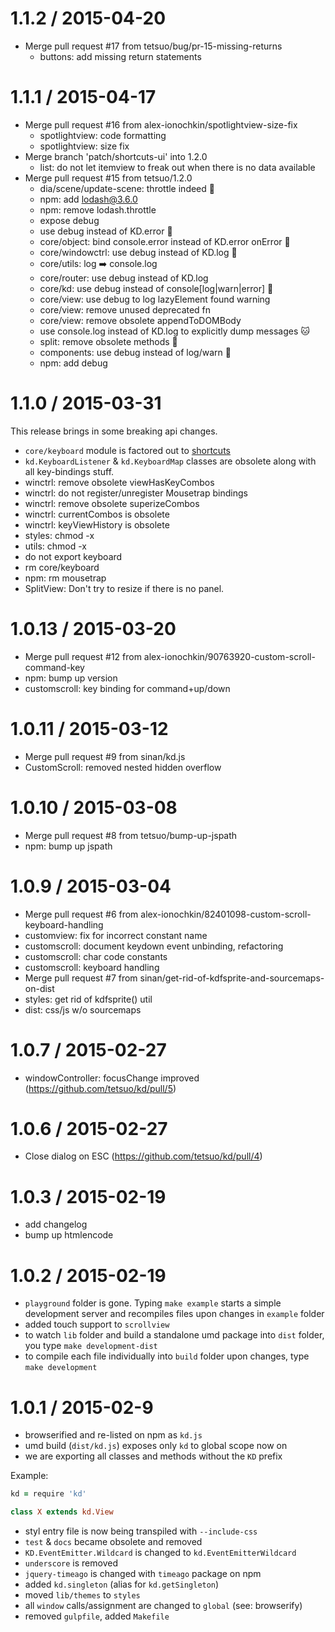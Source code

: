 
1.1.2 / 2015-04-20
==================

  * Merge pull request #17 from tetsuo/bug/pr-15-missing-returns
    * buttons: add missing return statements

1.1.1 / 2015-04-17
==================

  * Merge pull request #16 from alex-ionochkin/spotlightview-size-fix
    * spotlightview: code formatting
    * spotlightview: size fix
  * Merge branch 'patch/shortcuts-ui' into 1.2.0
    * list: do not let itemview to freak out when there is no data available
  * Merge pull request #15 from tetsuo/1.2.0
    * dia/scene/update-scene: throttle indeed :hatched_chick:
    * npm: add lodash@3.6.0
    * npm: remove lodash.throttle
    * expose debug
    * use debug instead of KD.error :balloon:
    * core/object: bind console.error instead of KD.error onError :hatched_chick:
    * core/windowctrl: use debug instead of KD.log :rabbit:
    * core/utils: log :arrow_right: console.log
    * core/router: use debug instead of KD.log
    * core/kd: use debug instead of console[log|warn|error] :hamster:
    * core/view: use debug to log lazyElement found warning
    * core/view: remove unused deprecated fn
    * core/view: remove obsolete appendToDOMBody
    * use console.log instead of KD.log to explicitly dump messages :cat:
    * split: remove obsolete methods :cop:
    * components: use debug instead of log/warn :hear_no_evil:
    * npm: add debug

1.1.0 / 2015-03-31
==================

 This release brings in some breaking api changes.

 * `core/keyboard` module is factored out to [shortcuts](https://github.com/koding/shortcuts)
 * `kd.KeyboardListener` & `kd.KeyboardMap` classes are obsolete along with all key-bindings stuff.
 * winctrl: remove obsolete viewHasKeyCombos
 * winctrl: do not register/unregister Mousetrap bindings
 * winctrl: remove obsolete superizeCombos
 * winctrl: currentCombos is obsolete
 * winctrl: keyViewHistory is obsolete
 * styles: chmod -x
 * utils: chmod -x
 * do not export keyboard
 * rm core/keyboard
 * npm: rm mousetrap
 * SplitView: Don't try to resize if there is no panel.

1.0.13 / 2015-03-20
==================

 * Merge pull request #12 from alex-ionochkin/90763920-custom-scroll-command-key
 * npm: bump up version
 * customscroll: key binding for command+up/down

1.0.11 / 2015-03-12
==================

 * Merge pull request #9 from sinan/kd.js
 * CustomScroll: removed nested hidden overflow

1.0.10 / 2015-03-08
==================

 * Merge pull request #8 from tetsuo/bump-up-jspath
 * npm: bump up jspath

1.0.9 / 2015-03-04
==================

 * Merge pull request #6 from alex-ionochkin/82401098-custom-scroll-keyboard-handling
 * customview: fix for incorrect constant name
 * customscroll: document keydown event unbinding, refactoring
 * customscroll: char code constants
 * customscroll: keyboard handling
 * Merge pull request #7 from sinan/get-rid-of-kdfsprite-and-sourcemaps-on-dist
 * styles: get rid of kdfsprite() util
 * dist: css/js w/o sourcemaps

1.0.7 / 2015-02-27
==================

 * windowController: focusChange improved (https://github.com/tetsuo/kd/pull/5)

1.0.6 / 2015-02-27
==================

 * Close dialog on ESC (https://github.com/tetsuo/kd/pull/4)

1.0.3 / 2015-02-19
==================

 * add changelog
 * bump up htmlencode

1.0.2 / 2015-02-19
==================

* `playground` folder is gone. Typing `make example` starts a simple development server and recompiles files upon changes in `example` folder
* added touch support to `scrollview`
* to watch `lib` folder and build a standalone umd package into `dist` folder, you type `make development-dist`
* to compile each file individually into `build` folder upon changes, type `make development`

1.0.1 / 2015-02-9
==================

* browserified and re-listed on npm as `kd.js`
* umd build (`dist/kd.js`) exposes only `kd` to global scope now on
* we are exporting all classes and methods without the `KD` prefix

Example:

```coffeescript
kd = require 'kd'

class X extends kd.View
```

* styl entry file is now being transpiled with `--include-css`
* `test` & `docs` became obsolete and removed
* `KD.EventEmitter.Wildcard` is changed to `kd.EventEmitterWildcard`
* `underscore` is removed
* `jquery-timeago` is changed with `timeago` package on npm
* added `kd.singleton` (alias for `kd.getSingleton`)
* moved `lib/themes` to `styles`
* all `window` calls/assignment are changed to `global` (see: browserify)
* removed `gulpfile`, added `Makefile`
